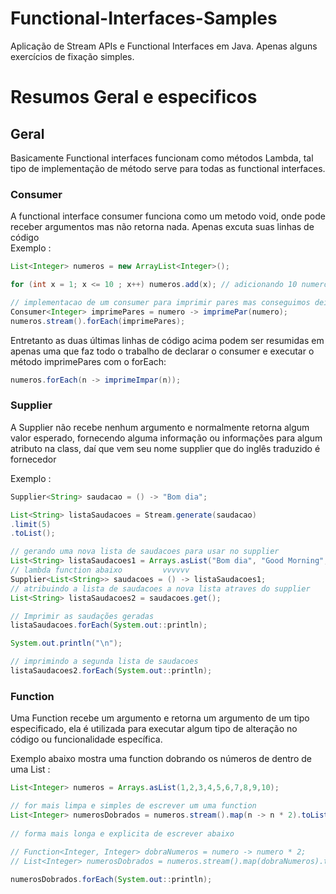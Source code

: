 # Functional-Interfaces-Samples
Aplicação de Stream APIs e Functional Interfaces em Java. Apenas alguns exercícios de fixação simples.

# Resumos Geral e especificos

## Geral

Basicamente Functional interfaces funcionam como métodos Lambda, tal tipo de implementação de método serve para todas as functional interfaces.

### Consumer

A functional interface consumer funciona como um metodo void, onde pode receber argumentos mas não retorna nada.
Apenas excuta suas linhas de código <br>
Exemplo :

```Java
List<Integer> numeros = new ArrayList<Integer>();

for (int x = 1; x <= 10 ; x++) numeros.add(x); // adicionando 10 numeros na lista

// implementacao de um consumer para imprimir pares mas conseguimos deixar mais exuto
Consumer<Integer> imprimePares = numero -> imprimePar(numero);
numeros.stream().forEach(imprimePares);
```

Entretanto as duas últimas linhas de código acima podem ser resumidas em apenas uma que faz todo o trabalho de declarar
o consumer e executar o método imprimePares com o forEach:

```Java
numeros.forEach(n -> imprimeImpar(n));
```

### Supplier 

A Supplier não recebe nenhum argumento e normalmente retorna algum valor esperado, fornecendo alguma informação ou informações para algum atributo na class, daí que vem seu nome supplier que do inglês traduzido é fornecedor

Exemplo : 

```Java
Supplier<String> saudacao = () -> "Bom dia";

List<String> listaSaudacoes = Stream.generate(saudacao)
.limit(5)
.toList();

// gerando uma nova lista de saudacoes para usar no supplier
List<String> listaSaudacoes1 = Arrays.asList("Bom dia", "Good Morning", "Hola, como estas");
// lambda function abaixo         vvvvvv
Supplier<List<String>> saudacoes = () -> listaSaudacoes1;
// atribuindo a lista de saudacoes a nova lista atraves do supplier
List<String> listaSaudacoes2 = saudacoes.get();

// Imprimir as saudações geradas
listaSaudacoes.forEach(System.out::println);

System.out.println("\n");

// imprimindo a segunda lista de saudacoes
listaSaudacoes2.forEach(System.out::println);
```

### Function

Uma Function recebe um argumento e retorna um argumento de um tipo especificado, ela é utilizada para executar algum tipo de alteração no código ou funcionalidade específica.

Exemplo abaixo mostra uma function dobrando os números de dentro de uma List :

```Java
List<Integer> numeros = Arrays.asList(1,2,3,4,5,6,7,8,9,10);

// for mais limpa e simples de escrever um uma function
List<Integer> numerosDobrados = numeros.stream().map(n -> n * 2).toList();
        
// forma mais longa e explicita de escrever abaixo
        
// Function<Integer, Integer> dobraNumeros = numero -> numero * 2;
// List<Integer> numerosDobrados = numeros.stream().map(dobraNumeros).toList();

numerosDobrados.forEach(System.out::println);
```
